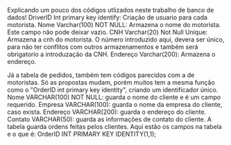 Explicando um pouco dos códigos utlizados neste trabalho de banco de dados! 
DriverID Int primary key identify: Criação de usuario para cada motorista.
Nome Varchar(100) NOT NULL: Armazena o nome do motorista. Este campo não pode deixar vazio.
CNH Varchar(20) Not Null Unique: Armazena a cnh do motorista. O número introduzido aqui, devera ser único, para não ter conflitos com outros armazenamentos e também será obrigatorio a introduzação da CNH.
Endereço Varchar(200): Armazena o endereço.

Já a tabela de pedidos, também tem códigos parecidos com a de motoristas. Só as propostas mudam, porém muitos tem a mesma função como o "OrderID int primary key identity", criando um identificador único.
Nome VARCHAR(100) NOT NULL: guarda o nome do cliente e é um campo requerido.
Empresa VARCHAR(100): guarda o nome da empresa do cliente, caso exista.
Endereço VARCHAR(200): guarda o endereço do cliente.
Contato VARCHAR(50): guarda as informações de contato do cliente.
A tabela guarda ordens feitas pelos clientes. Aqui estão os campos na tabela e o que é: OrderID INT PRIMARY KEY IDENTITY(1,1);
